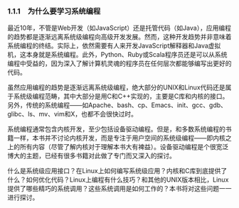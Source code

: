 ### 1.1.1　为什么要学习系统编程

最近10年，不管是Web开发（如JavaScript）还是托管代码（如Java），应用编程的趋势都是逐渐远离系统级编程向高级开发发展。然而，这种开发趋势并非意味着系统编程的终结。实际上，依然需要有人来开发JavaScript解释器和Java虚拟机，这本身就是系统编程。此外，Python、Ruby或Scala程序员还是可以从系统编程中受益的，因为深入了解计算机灵魂的程序员在任何层次都能够编写出更好的代码。

虽然应用编程的趋势是逐渐远离系统级编程，绝大部分的UNIX和Linux代码还是属于系统级编程范畴，其中大部分是用C和C++实现的，主要是C库和内核的接口。另外，传统的系统编程——如Apache、bash、cp、Emacs、init、gcc、gdb、glibc、ls、mv、vim和X，也都不会很快过时。

系统编程通常包含内核开发，至少包括设备驱动编程。但是，和多数系统编程的书籍一样，本书并不讨论内核开发，而是专注于用户空间的系统级编程——即内核之上的所有内容（尽管了解内核对于理解本书大有裨益）。设备驱动编程是个很宽泛博大的主题，已经有很多书籍对此做了专门而又深入的探讨。

什么是系统级应用接口？在Linux上如何编写系统级应用？内核和C库到底提供了什么？如何优化代码？Linux上编程有什么技巧？和其他的UNIX版本相比，Linux提供了哪些精巧的系统调用？这些系统调用是如何工作的？本书将对这些问题一一进行探讨。

